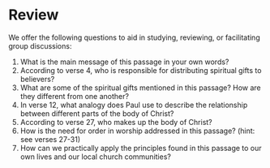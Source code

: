 # Review

We offer the following questions to aid in studying, reviewing, or facilitating group discussions:

1. What is the main message of this passage in your own words?
2. According to verse 4, who is responsible for distributing spiritual gifts to believers?
3. What are some of the spiritual gifts mentioned in this passage? How are they different from one another?
4. In verse 12, what analogy does Paul use to describe the relationship between different parts of the body of Christ?
5. According to verse 27, who makes up the body of Christ?
6. How is the need for order in worship addressed in this passage? (hint: see verses 27-31)
7. How can we practically apply the principles found in this passage to our own lives and our local church communities?

